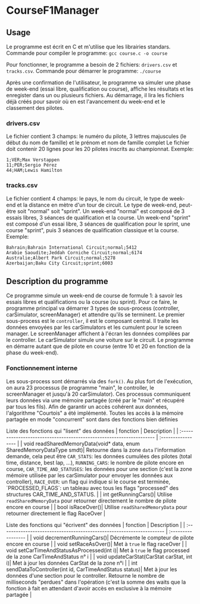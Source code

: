 # CourseF1Manager

## Usage
Le programme est écrit en C et m'utilise que les librairies standars.
Commande pour compiler le programme: `gcc course.c -o course`

Pour fonctionner, le programme a besoin de 2 fichiers: `drivers.csv` et `tracks.csv`.
Commande pour démarrer le programme: `./course`

Après une confirmation de l'utilisateur, le programme va simuler une phase de week-end (essai libre, qualification ou course), affiche les résultats et les enregister dans un ou plusieurs fichiers.  Au démarrage, il lira les fichiers déjà créés pour savoir où en est l'avancement du week-end et le classement des pilotes.

### drivers.csv
Le fichier contient 3 champs: le numéro du pilote, 3 lettres majuscules (le début du nom de famille) et le prénom et nom de famille complet
Le fichier doit contenir 20 lignes pour les 20 pilotes inscrits au championnat.
Exemple:
```
1;VER;Max Verstappen
11;PER;Sergio Pérez
44;HAM;Lewis Hamilton
```

### tracks.csv
Le fichier contient 4 champs: le pays, le nom du circuit, le type de week-end et la distance en mètre d'un tour de circuit.
Le type de week-end, peut-être soit "normal" soit "sprint".  Un week-end "normal" est composé de 3 essais libres, 3 séances de qualification et la course.
Un week-end "sprint" est composé d'un essai libre, 3 séances de qualification pour le sprint, une course "sprint", puis 3 séances de qualification classique et la course.
Exemple:
```
Bahrain;Bahrain International Circuit;normal;5412
Arabie Saoudite;Jeddah Corniche Circuit;normal;6174
Australie;Albert Park Circuit;normal;5278
Azerbaijan;Baku City Circuit;sprint;6003
```
## Description du programme
Ce programme simule un week-end de course de formule 1: à savoir les essais libres et qualifications ou la course (ou sprint).
Pour ce faire, le programme principal va démarrer 3 types de sous-process (controller, carSimulator, screenManager) et attendre qu'ils se terminent.
Le premier sous-process est le `controller`, il est le composant central.  Il traite les données envoyées par les carSimulators et les cumulent pour le screen manager.
Le screenManager affichent à l'écran les données compilées par le controller.  Le carSimulator simule une voiture sur le circuit.  Le programme en démarre autant que de pilote en course (entre 10 et 20 en fonction de la phase du week-end).

### Fonctionnement interne
Les sous-process sont démarrés via des `fork()`.  Au plus fort de l'exécution, on aura 23 processus (le programme "main", le controller, le screenManager et jusqu'à 20 carSimulator).  Ces processus communiquent leurs données via une mémoire partagée (créé par le "main" et récupéré par tous les fils).
Afin de garantir un accès cohérent aux données, l'algorithme "Courtois" a été implémenté.  Toutes les accès à la mémoire partagée en mode "concurrent" sont dans des fonctions bien définies

Liste des fonctions qui "lisent" des données
| fonction                                                             | Description |
| :------------------------------------------------------------------- | :----------------- |
| void readSharedMemoryData(void* data, enum SharedMemoryDataType smdt)| Retourne dans la zone `data` l'information demande, cela peut être `CAR_STATS`: les données cumulées des pilotes (total time, distance, best lap, ...), `RUNNING_CARS`: le nombre de pilote encore en course, `CAR_TIME_AND_STATUSES`: les données pour une section (c'est la zone mémoire utilisée par les carSimulator pour envoyer les données aux controller), `RACE_OVER`: un flag qui indique si le course est terminée, ´PROCESSED_FLAGS´: un tableau avec tous les flags "processed" des structures CAR_TIME_AND_STATUS.   |
| int getRunningCars()| Utilise `readSharedMemoryData` pour retourner directement le nombre de pilote encore en course |
| bool isRaceOver()| Utilise `readSharedMemoryData` pour retourner directement le flag RaceOver |

Liste des fonctions qui "écrivent" des données
| fonction                                                              | Description |
| :-------------------------------------------------------------------- | :----------------- |
| void decrementRunningCars()| Décrémente le compteur de pilote encore en course | 
| void setRaceAsOver()| Met à `true` le flag raceOver | 
| void setCarTimeAndStatusAsProcessed(int i)| Met à `true` le flag processed de la zone CarTimeAndStatus n° i | 
| void updateCarStat(CarStat carStat, int i)| Met à jour les données CarStat de la zone n°i | 
| int sendDataToController(int id, CarTimeAndStatus status)| Met à jour les données d'une section pour le controller.  Retourne le nombre de milliseconds "perdues" dans l'opération (c'est la somme des waits que la fonction à fait en attendant d'avoir accès en exclusive à la mémoire partagée | 


